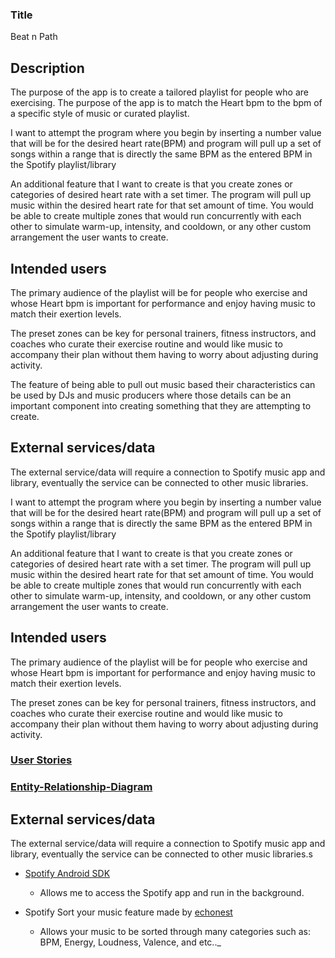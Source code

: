 ### Title

Beat n Path

## Description

The purpose of the app is to create a tailored playlist for people who are exercising. The purpose of the app is to match the Heart bpm to the bpm of a specific style of music or curated playlist.

I want to attempt the program where you begin by inserting a number value that will be for the desired heart rate(BPM) and program will pull up a set of songs within a range that is directly the same BPM as the entered BPM in the Spotify playlist/library

An additional feature that I want to create is that you create zones or categories of desired heart rate with a set timer. The program will pull up music within the desired heart rate for that set amount of time. You would be able to create multiple zones that would run concurrently with each other to simulate warm-up, intensity, and cooldown, or any other custom arrangement the user wants to create.

## Intended users

The primary audience of the playlist will be for people who exercise and whose Heart bpm is important for performance and enjoy having music to match their exertion levels.

The preset zones can be key for personal trainers, fitness instructors, and coaches who curate their exercise routine and would like music to accompany their plan without them having to worry about adjusting during activity.

The feature of being able to pull out music based their characteristics can be used by DJs and music producers where those details can be an important component into creating something that they are attempting to create.



## External services/data
The external service/data will require a connection to Spotify music app and library, eventually the service can be connected to other music libraries.

I want to attempt the program where you begin by inserting a number value that will be for the desired heart rate(BPM) and program will pull up a set of songs within a range that is directly the same BPM as the entered BPM in the Spotify playlist/library

An additional feature that I want to create is that you create zones or categories of desired heart rate with a set timer. The program will pull up music within the desired heart rate for that set amount of time. You would be able to create multiple zones that would run concurrently with each other to simulate warm-up, intensity, and cooldown, or any other custom arrangement the user wants to create.

## Intended users

The primary audience of the playlist will be for people who exercise and whose Heart bpm is important for performance and enjoy having music to match their exertion levels.

The preset zones can be key for personal trainers, fitness instructors, and coaches who curate their exercise routine and would like music to accompany their plan without them having to worry about adjusting during activity.

### [User Stories](C:\Users\steve\Desktop\bootcamp\projects\android-project-idea-1-stevezun\user-stories.md)

### [Entity-Relationship-Diagram](erd.md)

## External services/data
The external service/data will require a connection to Spotify music app and library, eventually the service can be connected to other music libraries.s


- [Spotify Android SDK](https://developer.spotify.com/documentation/android/)
  - Allows me to access the Spotify app and run in the background.

- Spotify Sort your music feature made by [echonest](https://github.com/plamere/SortYourMusic)
  -  Allows your music to be sorted through many categories such as: BPM, Energy, Loudness, Valence, and etc.._
